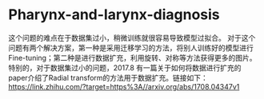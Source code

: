# Pharynx-and-larynx-diagnosis
这个问题的难点在于数据集过小，稍微训练就很容易导致模型过拟合。
对于这个问题有两个解决方案，第一种是采用迁移学习的方法，将别人训练好的模型进行Fine-tuning；第二种是进行数据扩充，利用旋转、对称等方法获得更多的图片。特别的，对于数据集过小的问题，2017.8 有一篇关于如何将数据进行扩充的paper介绍了Radial transform的方法用于数据扩充。链接如下：
https://link.zhihu.com/?target=https%3A//arxiv.org/abs/1708.04347v1
